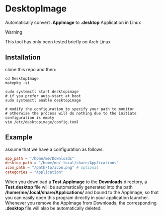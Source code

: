 # DesktopImage
Automatically convert **.AppImage** to **.desktop** Application in Linux
> [!WARNING]  
> This tool has only been tested briefly on Arch Linux

## Installation
clone this repo and then:
```shell
cd DesktopImage
makepkg -si

sudo systemctl start desktopimage
# if you prefer auto-start at boot
sudo systemctl enable desktopimage

# modify the configuration to specify your path to monitor
# otherwise the process will do nothing due to the initiate configuration is empty
vim /etc/desktopimage/config.toml
```

## Example
assume that we have a configuration as follows:
```toml
app_path = "/home/me/Downloads"
desktop_path = "/home/me/.local/share/Applications"
icon_path = "/path/to/icon.png" # optional
categories = "Application"
```
When you download a **Test.AppImage** to the **Downloads** directory, a **Test.desktop** file will be automatically generated into the path **/home/me/.local/share/Applications/** and bound to the AppImage, so that you can easily open this program directly in your application launcher. Whenever you remove the AppImage from Downloads, the corresponding **.desktop** file will also be automatically deleted.
